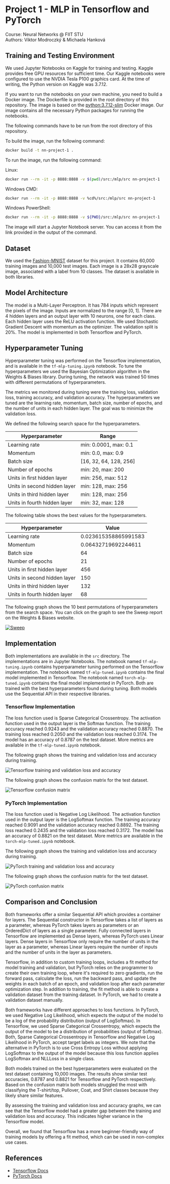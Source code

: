 # Project 1 - MLP in Tensorflow and PyTorch

Course: Neural Networks @ FIIT STU\
Authors: Viktor Modroczký & Michaela Hanková

## Training and Testing Environment

We used Jupyter Notebooks on Kaggle for training and testing. Kaggle provides free GPU resources for sufficient time. Our Kaggle notebooks were configured to use the NVDIA Tesla P100 graphics card. At the time of writing, the Python version on Kaggle was 3.7.12.

If you want to run the notebooks on your own machine, you need to build a Docker image. The Dockerfile is provided in the root directory of this repository. The image is based on the [python:3.7.12-slim](https://hub.docker.com/layers/library/python/3.7.12-slim/images/sha256-f16187eda47e7b66ab1238ff562223da599c78d7b494d7fbed329b56c5f41144) Docker image. Our image contains all the necessary Python packages for running the notebooks.

The following commands have to be run from the root directory of this repository.

To build the image, run the following command:

```bash
docker build -t nn-project-1 .
```

To run the image, run the following command:

Linux:

```bash
docker run --rm -it -p 8888:8888 -v $(pwd)/src:/mlp/src nn-project-1
```

Windows CMD:

```bash
docker run --rm -it -p 8888:8888 -v %cd%/src:/mlp/src nn-project-1
```

Windows PowerShell:

```bash
docker run --rm -it -p 8888:8888 -v ${PWD}/src:/mlp/src nn-project-1
```

The image will start a Jupyter Notebook server. You can access it from the link provided in the output of the command.

## Dataset

We used the [Fashion-MNIST](https://github.com/zalandoresearch/fashion-mnist) dataset for this project. It contains 60,000 training images and 10,000 test images. Each image is a 28x28 grayscale image, associated with a label from 10 classes. The dataset is available in both libraries.

## Model Architecture

The model is a Multi-Layer Perceptron. It has 784 inputs which represent the pixels of the image. Inputs are normalized to the range [0, 1]. There are 4 hidden layers and an output layer with 10 neurons, one for each class. Each hidden layer uses the ReLU activation function. We used Stochastic Gradient Descent with momentum as the optimizer. The validation split is 20%. The model is implemented in both Tensorflow and PyTorch.

## Hyperparameter Tuning

Hyperparameter tuning was performed on the Tensorflow implementation, and is available in the `tf-mlp-tuning.ipynb` notebook. To tune the hyperparameters we used the Bayesian Optimization algorithm in the Weights & Biases library. During tuning, the network was trained 50 times with different permutations of hyperparameters.

The metrics we monitored during tuning were the training loss, validation loss, training accuracy, and validation accuracy. The hyperparameters we tuned are the learning rate, momentum, batch size, number of epochs, and the number of units in each hidden layer. The goal was to minimize the validation loss.

We defined the following search space for the hyperparameters.

| Hyperparameter | Range |
|----------------|-------|
| Learning rate | min: 0.0001, max: 0.1 |
| Momentum | min: 0.0, max: 0.9 |
| Batch size | [16, 32, 64, 128, 256] |
| Number of epochs | min: 20, max: 200 |
| Units in first hidden layer | min: 256, max: 512 |
| Units in second hidden layer | min: 128, max: 256 |
| Units in third hidden layer | min: 128, max: 256 |
| Units in fourth hidden layer | min: 32, max: 128 |

The following table shows the best values for the hyperparameters.

| Hyperparameter | Value |
|----------------|-------|
| Learning rate | 0.023615358865991583 |
| Momentum | 0.06432719692244611 |
| Batch size | 64 |
| Number of epochs | 21 |
| Units in first hidden layer | 456 |
| Units in second hidden layer | 150 |
| Units in third hidden layer | 132 |
| Units in fourth hidden layer | 68 |

The following graph shows the 10 best permutations of hyperparameters from the search space. You can click on the graph to see the Sweep report on the Weights & Biases website.

[![Sweep](./graphs/sweep.png)](https://api.wandb.ai/links/nsiete23/zokyptyt)

## Implementation

Both implementations are available in the `src` directory. The implementations are in Jupyter Notebooks. The notebook named `tf-mlp-tuning.ipynb` contains hyperparameter tuning performed on the Tensorflow implementation. The notebook named `tf-mlp-tuned.ipynb` contains the final model implemented in Tensorflow. The notebook named `torch-mlp-tuned.ipynb` contains the final model implemented in PyTorch. Both are trained with the best hyperparameters found during tuning. Both models use the Sequential API in their respective libraries.

### Tensorflow Implementation

The loss function used is Sparse Categorical Crossentropy. The activation function used in the output layer is the Softmax function. The training accuracy reached 0.9243 and the validation accuracy reached 0.8870. The training loss reached 0.2050 and the validation loss reached 0.3174. The model has an accuracy of 0.8787 on the test dataset. More metrics are available in the `tf-mlp-tuned.ipynb` notebook.

The following graph shows the training and validation loss and accuracy during training.

![Tensorflow training and validation loss and accuracy](./graphs/tf-acc-loss.png)

The following graph shows the confusion matrix for the test dataset.

![Tensorflow confusion matrix](./graphs/tf-matrix.png)

### PyTorch Implementation

The loss function used is Negative Log Likelihood. The activation function used in the output layer is the LogSoftmax function. The training accuracy reached 0.9091 and the validation accuracy reached 0.8892. The training loss reached 0.2435 and the validation loss reached 0.3172. The model has an accuracy of 0.8821 on the test dataset. More metrics are available in the `torch-mlp-tuned.ipynb` notebook.

The following graph shows the training and validation loss and accuracy during training.

![PyTorch training and validation loss and accuracy](./graphs/torch-acc-loss.png)

The following graph shows the confusion matrix for the test dataset.

![PyTorch confusion matrix](./graphs/torch-matrix.png)

## Comparison and Conclusion

Both frameworks offer a similar Sequential API which provides a container for layers. The Sequential constructor in Tensorflow takes a list of layers as a parameter, whereas PyTorch takes layers as parameters or an OrderedDict of layers as a single parameter. Fully connected layers in Tensorflow are implemented as Dense layers, whereas PyTorch uses Linear layers. Dense layers in Tensorflow only require the number of units in the layer as a parameter, whereas Linear layers require the number of inputs and the number of units in the layer as parameters.

Tensorflow, in addition to custom training loops, includes a fit method for model training and validation, but PyTorch relies on the programmer to create their own training loop, where it's required to zero gradients, run the forward pass, calculate the loss, run the backward pass, and update the weights in each batch of an epoch, and validation loop after each parameter optimization step. In addition to training, the fit method is able to create a validation dataset from the training dataset. In PyTorch, we had to create a validation dataset manually.

Both frameworks have different approaches to loss functions. In PyTorch, we used Negative Log Likelihood, which expects the output of the model to be a log of the probability distribution (output of LogSoftmax). In Tensorflow, we used Sparse Categorical Crossentropy, which expects the output of the model to be a distribution of probabilities (output of Softmax). Both, Sparse Categorical Crossentropy in Tensorflow and Negative Log Likelihood in PyTorch, accept target labels as integers. We note that the alternative in PyTorch is to use Cross Entropy Loss without applying LogSoftmax to the output of the model because this loss function applies LogSoftmax and NLLLoss in a single class.

Both models trained on the best hyperparameters were evaluated on the test dataset containing 10,000 images. The results show similar test accuracies, 0.8787 and 0.8821 for Tensorflow and PyTorch respectively. Based on the confusion matrix both models struggled the most with classifying the T-shirt/top, Pullover, Coat, and Shirt classes because they likely share similar features.

By assessing the training and validation loss and accuracy graphs, we can see that the Tensorflow model had a greater gap between the training and validation loss and accuracy. This indicates higher variance in the Tensorflow model.

Overall, we found that Tensorflow has a more beginner-friendly way of training models by offering a fit method, which can be used in non-complex use cases.

## References

* [Tensorflow Docs](https://tensorflow.org/api_docs/python)
* [PyTorch Docs](https://pytorch.org/docs/stable/index.html)
